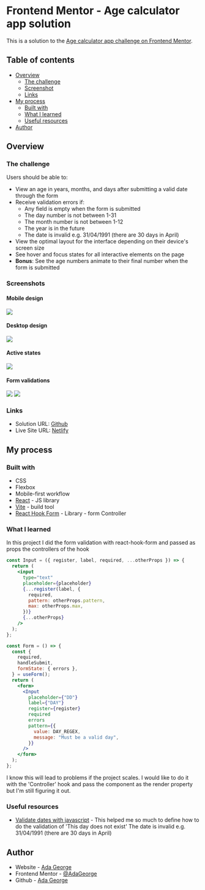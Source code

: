 # Frontend Mentor - Age calculator app solution

This is a solution to the [Age calculator app challenge on Frontend Mentor](https://www.frontendmentor.io/challenges/age-calculator-app-dF9DFFpj-Q).

## Table of contents

- [Overview](#overview)
  - [The challenge](#the-challenge)
  - [Screenshot](#screenshot)
  - [Links](#links)
- [My process](#my-process)
  - [Built with](#built-with)
  - [What I learned](#what-i-learned)
  - [Useful resources](#useful-resources)
- [Author](#author)

## Overview

### The challenge

Users should be able to:

- View an age in years, months, and days after submitting a valid date through the form
- Receive validation errors if:
  - Any field is empty when the form is submitted
  - The day number is not between 1-31
  - The month number is not between 1-12
  - The year is in the future
  - The date is invalid e.g. 31/04/1991 (there are 30 days in April)
- View the optimal layout for the interface depending on their device's screen size
- See hover and focus states for all interactive elements on the page
- **Bonus**: See the age numbers animate to their final number when the form is submitted

### Screenshots

#### Mobile design

![](./public/readmeScreenshots/mobile-design.png)

#### Desktop design

![](./public/readmeScreenshots/desktop-design.png)

#### Active states

![](./public/readmeScreenshots/active-states.png)

#### Form validations

![](./public/readmeScreenshots/form-validation.png)
![](./public/readmeScreenshots/different-type-validation.png)

### Links

- Solution URL: [Github](https://github.com/AdaGeorge/age-calculator)
- Live Site URL: [Netlify](https://agecalculator2023fm.netlify.app)

## My process

### Built with

- CSS
- Flexbox
- Mobile-first workflow
- [React](https://reactjs.org/) - JS library
- [Vite](https://vitejs.dev/guide/) - build tool
- [React Hook Form](https://www.react-hook-form.com) - Library - form Controller

### What I learned

In this project I did the form validation with react-hook-form and passed as props the controllers of the hook

```jsx
const Input = ({ register, label, required, ...otherProps }) => {
  return (
    <input
      type="text"
      placeholder={placeholder}
      {...register(label, {
        required,
        pattern: otherProps.pattern,
        max: otherProps.max,
      })}
      {...otherProps}
    />
  );
};

const Form = () => {
  const {
    required,
    handleSubmit,
    formState: { errors },
  } = useForm();
  return (
    <form>
      <Input
        placeholder={"DD"}
        label={"DAY"}
        register={register}
        required
        errors
        pattern={{
          value: DAY_REGEX,
          message: "Must be a valid day",
        }}
      />
    </form>
  );
};
```

I know this will lead to problems if the project scales.
I would like to do it with the 'Controller' hook and pass the component as the render property but I'm still figuring it out.

### Useful resources

- [Validate dates with javascript](https://medium.com/@LoretoVaquero/validar-fechas-con-javascript-fe1b1c7b6524) - This helped me so much to define how to do the validation of 'This day does not exist'
  The date is invalid e.g. 31/04/1991 (there are 30 days in April)

## Author

- Website - [Ada George](https://portfolio-react-tailwind.netlify.app)
- Frontend Mentor - [@AdaGeorge](https://www.frontendmentor.io/profile/AdaGeorge)
- Github - [Ada George](https://github.com/AdaGeorge)
